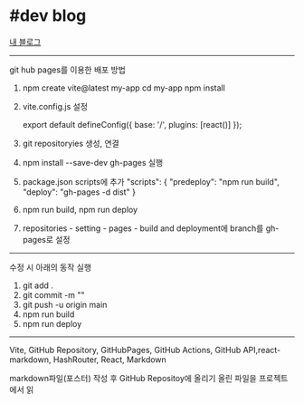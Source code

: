 # #dev blog

[내 블로그](https://jeongmin-s.github.io)

---

git hub pages를 이용한 배포 방법

1. npm create vite@latest my-app
   cd my-app
   npm install
2. vite.config.js 설정

   export default defineConfig({
   base: '/',
   plugins: [react()]
   });

3. git repositoryies 생성, 연결
4. npm install --save-dev gh-pages 실행
5. package.json scripts에 추가
   "scripts": {
   "predeploy": "npm run build",
   "deploy": "gh-pages -d dist"
   }
6. npm run build, npm run deploy
7. repositories - setting - pages - build and deployment에 branch를 gh-pages로 설정

---

수정 시 아래의 동작 실행

1. git add .
2. git commit -m ""
3. git push -u origin main
4. npm run build
5. npm run deploy

---

Vite, GitHub Repository, GitHubPages, GitHub Actions, GitHub API,react-markdown, HashRouter, React, Markdown

markdown파일(포스터) 작성 후 GitHub Repositoy에 올리기
올린 파일을 프로젝트에서 읽
